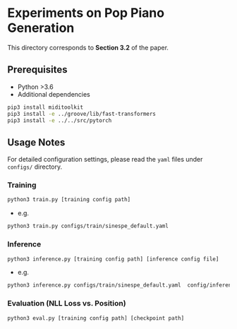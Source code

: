 # Experiments on Pop Piano Generation

This directory corresponds to **Section 3.2** of the paper.

## Prerequisites
* Python >3.6
* Additional dependencies
```bash
pip3 install miditoolkit
pip3 install -e ../groove/lib/fast-transformers
pip3 install -e ../../src/pytorch
```

## Usage Notes
For detailed configuration settings, please read the `yaml` files under `configs/` directory.

### Training
```bash
python3 train.py [training config path] 
```
* e.g.
```bash
python3 train.py configs/train/sinespe_default.yaml 
```

### Inference
```bash
python3 inference.py [training config path] [inference config file]
```
* e.g.
```bash
python3 inference.py configs/train/sinespe_default.yaml  config/inference/default.yaml
```

### Evaluation (NLL Loss vs. Position)
```bash
python3 eval.py [training config path] [checkpoint path]
```

